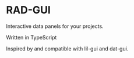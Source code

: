 # RAD-GUI

Interactive data panels for your projects.

Written in TypeScript

Inspired by and compatible with lil-gui and dat-gui.


